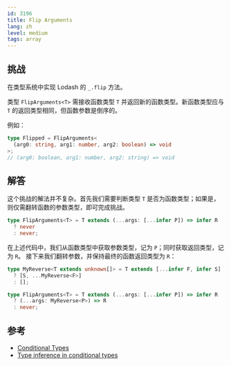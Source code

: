 ```yaml
---
id: 3196
title: Flip Arguments
lang: zh
level: medium
tags: array
---
```


## 挑战

在类型系统中实现 Lodash 的 `_.flip` 方法。

类型 `FlipArguments<T>` 需接收函数类型 `T` 并返回新的函数类型。新函数类型应与 `T` 的返回类型相同，但函数参数是倒序的。

例如：

```ts
type Flipped = FlipArguments<
  (arg0: string, arg1: number, arg2: boolean) => void
>;
// (arg0: boolean, arg1: number, arg2: string) => void
```

## 解答

这个挑战的解法并不复杂。首先我们需要判断类型 `T` 是否为函数类型；如果是，则仅需翻转函数的参数类型，即可完成挑战。

```ts
type FlipArguments<T> = T extends (...args: [...infer P]) => infer R
  ? never
  : never;
```

在上述代码中，我们从函数类型中获取参数类型，记为 `P`；同时获取返回类型，记为 `R`。
接下来我们翻转参数，并保持最终的函数返回类型为 `R`：

```ts
type MyReverse<T extends unknown[]> = T extends [...infer F, infer S]
  ? [S, ...MyReverse<F>]
  : [];

type FlipArguments<T> = T extends (...args: [...infer P]) => infer R
  ? (...args: MyReverse<P>) => R
  : never;
```

## 参考

- [Conditional Types](https://www.typescriptlang.org/docs/handbook/2/conditional-types.html)
- [Type inference in conditional types](https://www.typescriptlang.org/docs/handbook/2/conditional-types.html#inferring-within-conditional-types)
